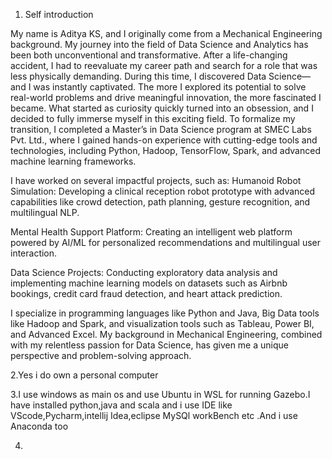 1. Self introduction


My name is Aditya KS, and I originally come from a Mechanical Engineering background. My journey into the field of Data Science and Analytics has been both unconventional and transformative.
After a life-changing accident, I had to reevaluate my career path and search for a role that was less physically demanding. During this time, I discovered Data Science—and I was instantly captivated. The more I explored its potential to solve real-world problems and drive meaningful innovation, the more fascinated I became. What started as curiosity quickly turned into an obsession, and I decided to fully immerse myself in this exciting field.
To formalize my transition, I completed a Master’s in Data Science program at SMEC Labs Pvt. Ltd., where I gained hands-on experience with cutting-edge tools and technologies, including Python, Hadoop, TensorFlow, Spark, and advanced machine learning frameworks.
 
I have worked on several impactful projects, such as:
Humanoid Robot Simulation: Developing a clinical reception robot prototype with advanced capabilities like crowd detection, path planning, gesture recognition, and multilingual NLP.

Mental Health Support Platform: Creating an intelligent web platform powered by AI/ML for personalized recommendations and multilingual user interaction.

Data Science Projects: Conducting exploratory data analysis and implementing machine learning models on datasets such as Airbnb bookings, credit card fraud detection, and heart attack prediction.

I specialize in programming languages like Python and Java, Big Data tools like Hadoop and Spark, and visualization tools such as Tableau, Power BI, and Advanced Excel. My background in Mechanical Engineering, combined with my relentless passion for Data Science, has given me a unique perspective and problem-solving approach.


2.Yes i do own a personal computer

3.I use windows as main os and use Ubuntu in WSL for running Gazebo.I have installed python,java and scala and i use IDE like VScode,Pycharm,intellij Idea,eclipse MySQl workBench etc .And i use Anaconda too

4.

